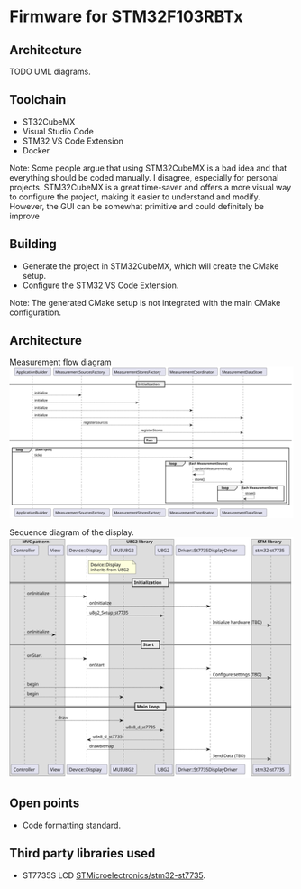# Firmware for STM32F103RBTx

## Architecture

TODO UML diagrams.

## Toolchain
* ST32CubeMX
* Visual Studio Code
* STM32 VS Code Extension
* Docker

Note: Some people argue that using STM32CubeMX is a bad idea and that everything should be coded manually. I disagree, especially for personal projects. STM32CubeMX is a great time-saver and offers a more visual way to configure the project, making it easier to understand and modify. However, the GUI can be somewhat primitive and could definitely be improve

## Building
* Generate the project in STM32CubeMX, which will create the CMake setup.
* Configure the STM32 VS Code Extension.

Note: The generated CMake setup is not integrated with the main CMake configuration.   

## Architecture

Measurement flow diagram
![measurement flow diagram](../../Documentation/Diagrams/MeasurementFlowSequenceDiagram.svg)

Sequence diagram of the display.
![sequence diagram of the display](../../Documentation/Diagrams/DisplaySequenceDiagram.svg)

## Open points

* Code formatting standard.

## Third party libraries used

* ST7735S LCD [STMicroelectronics/stm32-st7735](https://github.com/STMicroelectronics/stm32-st7735).

